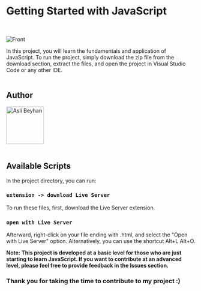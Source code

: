 # Getting Started with JavaScript
<br>

![Front](https://skillicons.dev/icons?i=javascript,typescript,html,css,bootstrap)

In this project, you will learn the fundamentals and application of JavaScript. To run the project, simply download the zip file from the download section, extract the files, and open the project in Visual Studio Code or any other IDE.
<br>
<br>

## Author
<a href="https://github.com/aslibeyhan">
    <img src="https://avatars.githubusercontent.com/u/77741685?v=4" alt="Asli Beyhan" width="100" height="100">
</a>
<br>
<br>

## Available Scripts

In the project directory, you can run:

### `extension -> download Live Server`

To run these files, first, download the Live Server extension.

### `open with Live Server`

Afterward, right-click on your file ending with .html, and select the "Open with Live Server" option. Alternatively, you can use the shortcut Alt+L Alt+O.

**Note: 
This project is developed at a basic level for those who are just starting to learn JavaScript. If you want to contribute at an advanced level, please feel free to provide feedback in the Issues section.**

### Thank you for taking the time to contribute to my project :)
